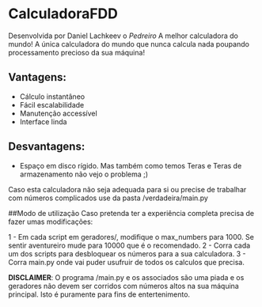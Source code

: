 # CalculadoraFDD
Desenvolvida por Daniel Lachkeev o *Pedreiro*
A melhor calculadora do mundo!
A única calculadora do mundo que nunca calcula nada poupando processamento precioso da sua máquina!

## Vantagens:
+ Cálculo instantâneo
+ Fácil escalabilidade
+ Manutenção accessível
+ Interface linda

## Desvantagens:
- Espaço em disco rígido. Mas também como temos Teras e Teras de armazenamento não vejo o problema ;)

Caso esta calculadora não seja adequada para si ou precise de trabalhar com números complicados use da pasta /verdadeira/main.py 

##Modo de utilização
Caso pretenda ter a experiência completa precisa de fazer umas modificações:

1 - Em cada script em geradores/, modifique o max_numbers para 1000. Se sentir aventureiro mude para 10000 que é o recomendado.
2 - Corra cada um dos scripts para desbloquear os números para a sua calculadora.
3 - Corra main.py onde vai puder usufruir de todos os calculos que precisa.


**DISCLAIMER**: O programa /main.py e os associados são uma piada e os geradores não devem ser corridos com números altos na sua máquina principal. Isto é puramente para fins de entertenimento.
